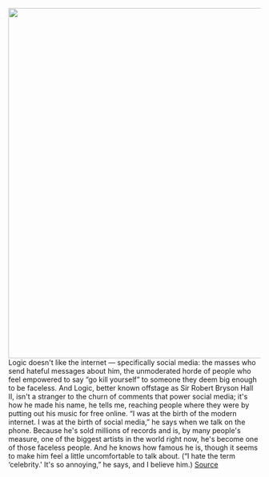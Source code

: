 <img src='https://cdn.vox-cdn.com/thumbor/dw4hYdWtBMTv_sVTZ1y0dECpETo=/0x0:3000x2000/1200x675/filters:focal(953x319:1433x799)/cdn.vox-cdn.com/uploads/chorus_image/image/67081277/1185159208.jpg.0.jpg' width='700px' /><br/>
Logic doesn't like the internet — specifically social media: the masses who send hateful messages about him, the unmoderated horde of people who feel empowered to say “go kill yourself” to someone they deem big enough to be faceless. And Logic, better known offstage as Sir Robert Bryson Hall II, isn't a stranger to the churn of comments that power social media; it's how he made his name, he tells me, reaching people where they were by putting out his music for free online. “I was at the birth of the modern internet. I was at the birth of social media,” he says when we talk on the phone. Because he's sold millions of records and is, by many people's measure, one of the biggest artists in the world right now, he's become one of those faceless people. And he knows how famous he is, though it seems to make him feel a little uncomfortable to talk about. (“I hate the term ‘celebrity.' It's so annoying,” he says, and I believe him.)
<a href='https://www.theverge.com/2020/7/20/21327589/logic-twitch-signing-deal-exclusive-partnership'> Source <a/>